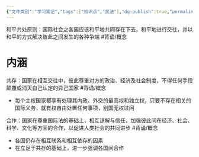 ```yaml
---
{"文件类别":"学习笔记","tags":["知识点","民法"],"dg-publish":true,"permalink":"/学习笔记studyup/民法总论/和平共处原则/","dgPassFrontmatter":true,"created":"2024-09-25T20:32:12.547+08:00","updated":"2024-10-25T12:12:27.500+08:00"}
---
```


和平共处原则：国际社会之各国应该和平地共同存在下去，和平地进行交往，并以和平的方式解决彼此之间发生的各种争端 #背诵/概念 

# 内涵
共存：国家在相互交往中，彼此尊重对方的政治、经济及社会制度，不得任何手段颠覆或消灭自己认定的异己国家 #背诵/概念 
- 每个主权国家都享有处理其内政、外交的最高权和独立权，只要不存在相关的国际义务，就有权自由处置任何事项，别国无权过问

合作：国家在尊重国际法的基础上，相互谅解与信任，加强彼此间在经济、社会、科学、文化等方面的合作，以促进人类社会的共同进步 #背诵/概念 
- 各国仍存在相互联系和相互依存的因素
- 在立足于共存的基础上，进一步强调各国间合作